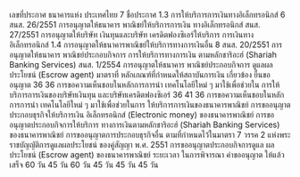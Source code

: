 เลขที่ประกาศ
ธนาคารแห่ง
ประเทศไทย
7
ชื่อประกาศ
1.3 การให้บริการการเงินทางอิเล็กทรอนิกส์
6 สนส. 26/2551 การอนุญาตให้ธนาคาร
พาณิชย์ให้บริการการเงิน
ทางอิเล็กทรอนิกส์
สนส. 27/2551 การอนุญาตให้บริษัท
เงินทุนและบริษัท
เครดิตฟองซิเอร์ให้บริการ
การเงินทางอิเล็กทรอนิกส์
1.4 การอนุญาตให้ธนาคารพาณิชย์ให้บริการทางการเงินอื่น
8 สนส. 20/2551 การอนุญาตให้ธนาคาร
พาณิชย์ประกอบกิจการ
การให้บริการทางการเงิน
ตามหลักชาริอะฮ์
(Shariah Banking
Services)
สนส. 1/2554 การอนุญาตให้ธนาคาร
พาณิชย์ประกอบกิจการ
ดูแลผลประโยชน์
(Escrow agent)
มาตราที่ หลักเกณฑ์ที่กำหนดให้สถาบันการเงิน
เกี่ยวข้อง
ยื่นขออนุญาต
36
36 การขอความเห็นชอบในหลักการการนำ
เทคโนโลยีใหม่ ๆ มาใช้เพื่อช่วยใน
การให้บริการการเงินของบริษัทเงินทุน
และบริษัทเครดิตฟองซิเอร์
36 41
36
การขอความเห็นชอบในหลักการการนำ
เทคโนโลยีใหม่ ๆ มาใช้เพื่อช่วยในการ
ให้บริการการเงินของธนาคารพาณิชย์
การขออนุญาตประกอบธุรกิจให้บริการเงิน
อิเล็กทรอนิกส์ (Electronic money)
ของธนาคารพาณิชย์
การขออนุญาตประกอบกิจการให้บริการ
ทางการเงินตามหลักชาริอะฮ์ (Shariah
Banking Services) ของธนาคารพาณิชย์
การขออนุญาตการประกอบธุรกิจอื่น
ตามที่กำหนดไว้ในมาตรา 7 วรรค 2
แห่งพระราชบัญญัติการดูแลผลประโยชน์
ของคู่สัญญา พ.ศ. 2551
การขออนุญาตประกอบกิจการดูแล
ผลประโยชน์ (Escrow agent)
ของธนาคารพาณิชย์
ระยะเวลา
ในการพิจารณา
คำขออนุญาต
ให้แล้วเสร็จ
60 วัน
45 วัน
60 วัน
45 วัน
45 วัน
45 วัน
